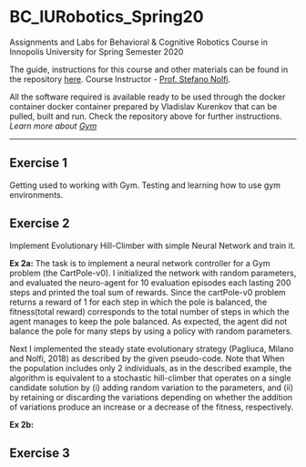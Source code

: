 BC_IURobotics_Spring20
======================

Assignments and Labs for Behavioral & Cognitive Robotics Course in Innopolis University for Spring Semester 2020

The guide, instructions for this course and other materials can be found in the repository [here](https://github.com/snolfi/evorobotpy). Course Instructor - [Prof. Stefano Nolfi](https://scholar.google.com/citations?user=YVqJ_u8AAAAJ&hl=en). 

All the software required is available ready to be used through the docker container docker container prepared by Vladislav Kurenkov that can be pulled, built and run. Check the repository above for further instructions. 
*Learn more about [Gym](http://gym.openai.com/docs/#background-why-gym-2016)*

---


Exercise 1
---------- 
Getting used to working with Gym.
Testing and learning how to use gym environments.

Exercise 2
----------
 Implement Evolutionary Hill-Climber with simple Neural Network and train it.

**Ex 2a:** The task is to implement a neural network controller for a Gym problem (the CartPole-v0). I initialized the network with random
parameters, and evaluated the neuro-agent for 10 evaluation episodes each
lasting 200 steps and printed the toal sum of rewards. Since the cartPole-v0 problem returns a reward of 1 for each step in which the pole is balanced, the fitness(total reward) corresponds to the total number of steps in which the agent manages to keep the pole balanced. As expected, the agent did not balance the pole for many steps by using a policy with random parameters.

Next I implemented the steady state evolutionary strategy (Pagliuca, Milano and Nolfi, 2018) as described by the given pseudo-code. Note that When the population includes only 2 individuals, as in the described example, the algorithm is equivalent to a stochastic hill-climber that operates on a single candidate solution by (i) adding random variation to
the parameters, and (ii) by retaining or discarding the variations depending on whether the addition of variations produce an increase or a decrease of the fitness, respectively.




**Ex 2b:**


Exercise 3
----------
